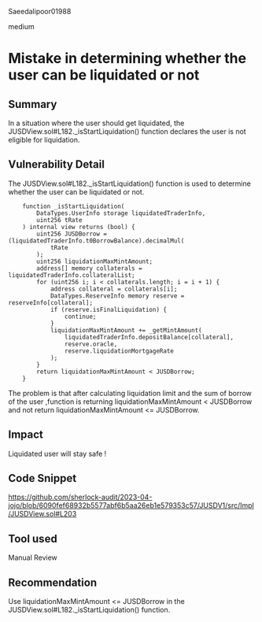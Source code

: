 Saeedalipoor01988

medium

# Mistake in determining whether the user can be liquidated or not

## Summary
In a situation where the user should get liquidated, the JUSDView.sol#L182._isStartLiquidation() function declares the user is not eligible for liquidation.

## Vulnerability Detail
The JUSDView.sol#L182._isStartLiquidation() function is used to determine whether the user can be liquidated or not.

```solidity
    function _isStartLiquidation(
        DataTypes.UserInfo storage liquidatedTraderInfo,
        uint256 tRate
    ) internal view returns (bool) {
        uint256 JUSDBorrow = (liquidatedTraderInfo.t0BorrowBalance).decimalMul(
            tRate
        );
        uint256 liquidationMaxMintAmount;
        address[] memory collaterals = liquidatedTraderInfo.collateralList;
        for (uint256 i; i < collaterals.length; i = i + 1) {
            address collateral = collaterals[i];
            DataTypes.ReserveInfo memory reserve = reserveInfo[collateral];
            if (reserve.isFinalLiquidation) {
                continue;
            }
            liquidationMaxMintAmount += _getMintAmount(
                liquidatedTraderInfo.depositBalance[collateral],
                reserve.oracle,
                reserve.liquidationMortgageRate
            );
        }
        return liquidationMaxMintAmount < JUSDBorrow;
    }
```
The problem is that after calculating liquidation limit and the sum of borrow of the user ,function is returning liquidationMaxMintAmount < JUSDBorrow and not return liquidationMaxMintAmount <= JUSDBorrow.

## Impact
Liquidated user will stay safe !

## Code Snippet
https://github.com/sherlock-audit/2023-04-jojo/blob/6090fef68932b5577abf6b5aa26eb1e579353c57/JUSDV1/src/Impl/JUSDView.sol#L203

## Tool used
Manual Review

## Recommendation
Use liquidationMaxMintAmount <= JUSDBorrow in the JUSDView.sol#L182._isStartLiquidation() function.